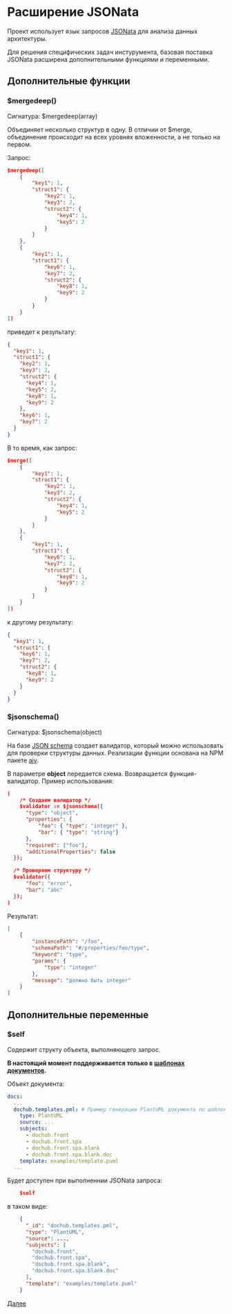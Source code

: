 # Расширение JSONata

Проект использует язык запросов [JSONata](https://jsonata.org/) для анализа данных архитектуры.

Для решения специфических задач инстурумента, базовая поставка JSONata расширена дополнительными функциями
и переменными.

## Дополнительные функции 

### $mergedeep()

Сигнатура: $mergedeep(array<object>)

Объединяет несколько структур в одну. В отличии от $merge, объединение происходит на всех уровнях
вложенности, а не только на первом.

Запрос:
```json
$mergedeep([
    {
        "key1": 1,
        "struct1": {
            "key2": 1,
            "key3": 2,
            "struct2": {
                "key4": 1,
                "key5": 2
            }
        }
    },
    {
        "key1": 1,
        "struct1": {
            "key6": 1,
            "key7": 2,
            "struct2": {
                "key8": 1,
                "key9": 2
            }
        }
    }
])
```

приведет к результату:
```json
{
  "key1": 1,
  "struct1": {
    "key2": 1,
    "key3": 2,
    "struct2": {
      "key4": 1,
      "key5": 2,
      "key8": 1,
      "key9": 2
    },
    "key6": 1,
    "key7": 2
  }
}
```

В то время, как запрос:

```json
$merge([
    {
        "key1": 1,
        "struct1": {
            "key2": 1,
            "key3": 2,
            "struct2": {
                "key4": 1,
                "key5": 2
            }
        }
    },
    {
        "key1": 1,
        "struct1": {
            "key6": 1,
            "key7": 2,
            "struct2": {
                "key8": 1,
                "key9": 2
            }
        }
    }
])
```

к другому результату:
```json
{
  "key1": 1,
  "struct1": {
    "key6": 1,
    "key7": 2,
    "struct2": {
      "key8": 1,
      "key9": 2
    }
  }
}
```

### $jsonschema()

Сигнатура: $jsonschema(object)

На базе [JSON schema](https://json-schema.org/) создает валидатор, который можно использовать 
для проверки структуры данных. Реализации функции основана на NPM пакете [ajv](https://www.npmjs.com/package/ajv).

В параметре **object** передается схема. Возвращается функция-валидатор. Пример использования:

```json
(
	/* Создаем валидатор */
	$validator := $jsonschema({
      "type": "object",
      "properties": {
          "foo": { "type": "integer" },
          "bar": { "type": "string"}
      },
      "required": ["foo"],
      "additionalProperties": false
  });

  /* Проверяем структуру */
  $validator({
      "foo": "error",
      "bar": "abc"
  });
)
```

Результат:
```json
[
    {
        "instancePath": "/foo",
        "schemaPath": "#/properties/foo/type",
        "keyword": "type",
        "params": {
            "type": "integer"
        },
        "message": "должно быть integer"
    }
]
```

## Дополнительные переменные

### $self

Содержит структу объекта, выполняющего запрос.

**В настоящий момент поддерживается только в [шаблонах документов](/docs/dochub.templates).**

Объект документа:
```yaml
docs:
  ...
  dochub.templates.pml: # Пример генерации PlantUML документа по шаблону
    type: PlantUML
    source: ...
    subjects:
      - dochub.front
      - dochub.front.spa
      - dochub.front.spa.blank
      - dochub.front.spa.blank.doc
    template: examples/template.puml
  ...  

```

Будет доступен при выполненнии JSONata запроса:

```json
    $self
```

в таком виде:

```json
    {
      "_id": "dochub.templates.pml",
      "type": "PlantUML",
      "source": ...,
      "subjects": [
        "dochub.front",
        "dochub.front.spa",
        "dochub.front.spa.blank",
        "dochub.front.spa.blank.doc"
      ],
      "template": "examples/template.puml"
    }
```

[Далее](/docs/dochub.inheritance)


